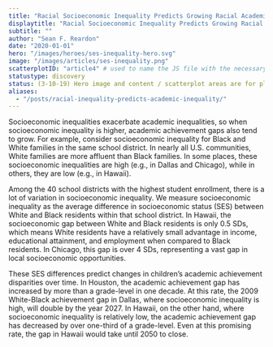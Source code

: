 ```yaml
---
title: "Racial Socioeconomic Inequality Predicts Growing Racial Academic Inequality"
displaytitle: "Racial Socioeconomic Inequality Predicts Growing Racial Academic Inequality"
subtitle: ""
author: "Sean F. Reardon"
date: "2020-01-01"
hero: "/images/heroes/ses-inequality-hero.svg"
image: "/images/articles/ses-inequality.png"
scatterplotID: "article4" # used to name the JS file with the necessary states and prop attributes
statustype: discovery
status: (3-10-19) Hero image and content / scatterplot areas are for placement only. Add breadcrumb nav to all 3rd-level pages.
aliases:
  - "/posts/racial-inequality-predicts-academic-inequality/"
---
```


<span class="drop-cap">S</span>ocioeconomic inequalities exacerbate academic inequalities, so when socioeconomic inequality is higher, academic achievement gaps also tend to grow. For example, consider socioeconomic inequality for Black and White families in the same school district. In nearly all U.S. communities, White families are more affluent than Black families. In some places, these socioeconomic inequalities are high (e.g., in Dallas and Chicago), while in others, they are low (e.g., in Hawaii).

Among the 40 school districts with the highest student enrollment, there is a lot of variation in socioeconomic inequality. We measure socioeconomic inequality as the average difference in socioeconomic status (SES) between White and Black residents within that school district. In Hawaii, the socioeconomic gap between White and Black residents is only 0.5 SDs, which means White residents have a relatively small advantage in income, educational attainment, and employment when compared to Black residents. In Chicago, this gap is over 4 SDs, representing a vast gap in local socioeconomic opportunities.

These SES differences predict changes in children’s academic achievement disparities over time. In Houston, the academic achievement gap has increased by more than a grade-level in one decade. At this rate, the 2009 White-Black achievement gap in Dallas, where socioeconomic inequality is high, will double by the year 2027. In Hawaii, on the other hand, where socioeconomic inequality is relatively low, the academic achievement gap has decreased by over one-third of a grade-level. Even at this promising rate, the gap in Hawaii would take until 2050 to close.

